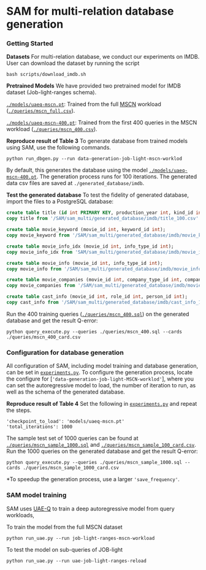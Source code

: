 # SAM for multi-relation database generation
### Getting Started

**Datasets** For multi-relation database, we conduct our experiments on IMDB. User can download the dataset by running the script
```
bash scripts/download_imdb.sh
```
**Pretrained Models** We have provided two pretrained model for IMDB dataset (Job-light-ranges schema). 

[`./models/uaeq-mscn.pt`](./models/uaeq-mscn.pt): Trained from the full [MSCN](https://github.com/andreaskipf/learnedcardinalities) workload ([`./queries/mscn_full.csv`](./queries/mscn_full.csv)).

[`./models/uaeq-mscn-400.pt`](./models/uaeq-mscn.pt): Trained from the first 400 queries in the MSCN workload ([`./queries/mscn_400.csv`](./queries/mscn_400.csv)).

**Reproduce result of Table 3** To generate database from trained models using SAM, use the following commands.
```
python run_dbgen.py --run data-generation-job-light-mscn-worklod
```
By default, this generates the database using the model [`./models/uaeq-mscn-400.pt`](./models/uaeq-mscn.pt). The generation process runs for 100 iterations. The generated data csv files are saved at `./generated_database/imdb`.

**Test the generated database** To test the fidelity of generated database, import the files to a PostgreSQL database:
```sql
create table title (id int PRIMARY KEY, production_year int, kind_id int);
copy title from '/SAM/sam_multi/generated_database/imdb/title_100.csv' delimiter ',' header csv;

create table movie_keyword (movie_id int, keyword_id int);
copy movie_keyword from '/SAM/sam_multi/generated_database/imdb/movie_keyword_100.csv' delimiter ',' header csv;

create table movie_info_idx (movie_id int, info_type_id int);
copy movie_info_idx from 'SAM/sam_multi/generated_database/imdb/movie_info_idx_100.csv' delimiter ',' header csv;

create table movie_info (movie_id int, info_type_id int);
copy movie_info from '/SAM/sam_multi/generated_database/imdb/movie_info_100.csv' delimiter ',' header csv;

create table movie_companies (movie_id int, company_type_id int, company_id int);
copy movie_companies from '/SAM/sam_multi/generated_database/imdb/movie_companies_100.csv' delimiter ',' header csv;

create table cast_info (movie_id int, role_id int, person_id int);
copy cast_info from '/SAM/sam_multi/generated_database/imdb/cast_info_100.csv' delimiter ',' header csv;
```

Run the 400 training queries ([`./queries/mscn_400.sql`](./queries/mscn_400.sql)) on the generated database and get the result Q-error:
```
python query_execute.py --queries ./queries/mscn_400.sql --cards ./queries/mscn_400_card.csv
```

### Configuration for database generation

All configuration of SAM, including model training and database generation, can be set in [`experiments.py`](./experiments.py). To configure the generation process, locate the configure for [`'data-generation-job-light-MSCN-worklod'`], where you can set the autoregressive model to load, the number of iteration to run, as well as the schema of the generated database.

**Reproduce result of Table 4** 
Set the following in [`experiments.py`](./experiments.py) and repeat the steps.
```
'checkpoint_to_load': 'models/uaeq-mscn.pt'
'total_iterations': 1000
```

The sample test set of 1000 queries can be found at [`./queries/mscn_sample_1000.sql`](./queries/mscn_sample_1000.sql) and [`./queries/mscn_sample_100_card.csv`](./queries/mscn_sample_1000_card.csv). Run the 1000 queries on the generated database and get the result Q-error:
```
python query_execute.py --queries ./queries/mscn_sample_1000.sql --cards ./queries/mscn_sample_1000_card.csv
```


*To speedup the generation process, use a larger `'save_frequency'`.

### SAM model training
SAM uses [UAE-Q](https://github.com/pagegitss/UAE) to train a deep autoregressive model from query workloads, 

To train the model from the full MSCN dataset
```
python run_uae.py --run job-light-ranges-mscn-workload
```

To test the model on sub-queries of JOB-light
```
python run_uae.py --run uae-job-light-ranges-reload
```

